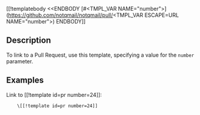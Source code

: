 [[!templatebody <<ENDBODY
[#<TMPL_VAR NAME="number">](https://github.com/notqmail/notqmail/pull/<TMPL_VAR ESCAPE=URL NAME="number">)
ENDBODY]]

## Description

To link to a Pull Request, use this template, specifying a value for the `number` parameter.

## Examples

Link to [[!template id=pr number=24]]:

        \[[!template id=pr number=24]]
